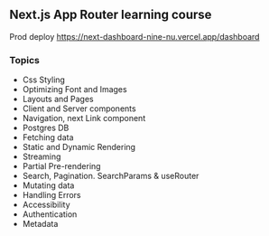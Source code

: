 
## Next.js App Router learning course

Prod deploy
https://next-dashboard-nine-nu.vercel.app/dashboard

### Topics
- Css Styling
- Optimizing Font and Images
- Layouts and Pages
- Client and Server components
- Navigation, next Link component
- Postgres DB
- Fetching data
- Static and Dynamic Rendering
- Streaming
- Partial Pre-rendering
- Search, Pagination. SearchParams & useRouter
- Mutating data
- Handling Errors
- Accessibility
- Authentication
- Metadata